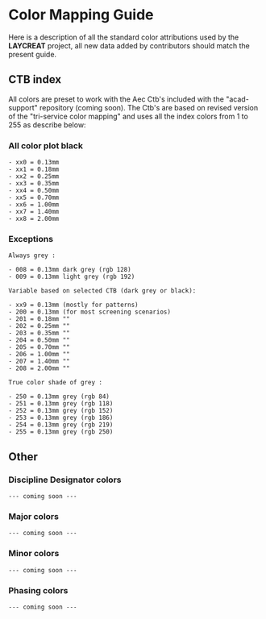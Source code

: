 # Color Mapping Guide

Here is a description of all the standard color attributions used by the **LAYCREAT** project, all new data added by contributors should match the present guide.

## CTB index

All colors are preset to work with the Aec Ctb's included with the "acad-support" repository (coming soon). The Ctb's are based on revised version of the "tri-service color mapping" and uses all the index colors from 1 to 255 as describe below:

### All color plot black

```standard
- xx0 = 0.13mm
- xx1 = 0.18mm
- xx2 = 0.25mm
- xx3 = 0.35mm
- xx4 = 0.50mm
- xx5 = 0.70mm
- xx6 = 1.00mm
- xx7 = 1.40mm
- xx8 = 2.00mm
```

### Exceptions

```exception
Always grey :

- 008 = 0.13mm dark grey (rgb 128)
- 009 = 0.13mm light grey (rgb 192)

Variable based on selected CTB (dark grey or black):

- xx9 = 0.13mm (mostly for patterns)
- 200 = 0.13mm (for most screening scenarios)
- 201 = 0.18mm ""
- 202 = 0.25mm ""
- 203 = 0.35mm ""
- 204 = 0.50mm ""
- 205 = 0.70mm ""
- 206 = 1.00mm ""
- 207 = 1.40mm ""
- 208 = 2.00mm ""

True color shade of grey :

- 250 = 0.13mm grey (rgb 84)
- 251 = 0.13mm grey (rgb 118)
- 252 = 0.13mm grey (rgb 152)
- 253 = 0.13mm grey (rgb 186)
- 254 = 0.13mm grey (rgb 219)
- 255 = 0.13mm grey (rgb 250)
```

## Other 

### Discipline Designator colors

```discipline designator
--- coming soon ---
```

### Major colors

```major
--- coming soon ---
```

### Minor colors

```minor
--- coming soon ---
```

### Phasing colors

```phasing
--- coming soon ---
```
